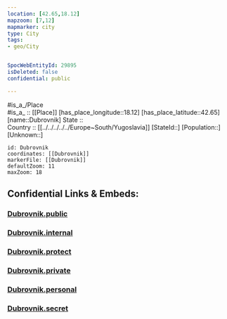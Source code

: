 ```yaml
---
location: [42.65,18.12] 
mapzoom: [7,12] 
mapmarker: city 
type: City
tags:
- geo/City


SpocWebEntityId: 29895
isDeleted: false
confidential: public

---
```

#is_a_/Place  
#is_a_ :: [[Place]] 
[has_place_longitude::18.12] 
[has_place_latitude::42.65] 
[name::Dubrovnik] 
State ::  
Country :: [[../../../../../Europe~South/Yugoslavia]] 
[StateId::] 
[Population::] 
[Unknown::] 


```leaflet
id: Dubrovnik
coordinates: [[Dubrovnik]] 
markerFile: [[Dubrovnik]] 
defaultZoom: 11 
maxZoom: 18
```


## Confidential Links & Embeds: 

### [Dubrovnik.public](/_public/\Earth\Continent\Europe\Europe~Central\Croatia\Counties\Dubrovacko-Neretvanska\CityDubrovnik.public.md) 

### [Dubrovnik.internal](/_internal/\Earth\Continent\Europe\Europe~Central\Croatia\Counties\Dubrovacko-Neretvanska\CityDubrovnik.internal.md) 

### [Dubrovnik.protect](/_protect/\Earth\Continent\Europe\Europe~Central\Croatia\Counties\Dubrovacko-Neretvanska\CityDubrovnik.protect.md) 

### [Dubrovnik.private](/_private/\Earth\Continent\Europe\Europe~Central\Croatia\Counties\Dubrovacko-Neretvanska\CityDubrovnik.private.md) 

### [Dubrovnik.personal](/_personal/\Earth\Continent\Europe\Europe~Central\Croatia\Counties\Dubrovacko-Neretvanska\CityDubrovnik.personal.md) 

### [Dubrovnik.secret](/_secret/\Earth\Continent\Europe\Europe~Central\Croatia\Counties\Dubrovacko-Neretvanska\CityDubrovnik.secret.md)

